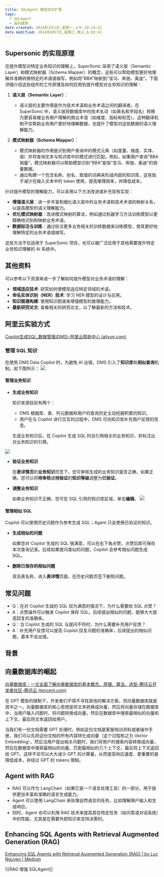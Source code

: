 ```yaml
---
title: SQLAgent 模型知识扩展
tags:
  - SQLAgent
  - 高科数聚
date created: 2024年1月1日,星期一,上午,10:19:52
date modified: 2024年8月7日,星期三,晚上,6:03:41
---
```

## Supersonic 的实现原理

在提升模型对特定业务知识的理解上，SuperSonic 采用了语义层（Semantic Layer）和模式映射器（Schema Mapper）的概念，这些可以帮助模型更好地理解并准确转换特定的术语或缩写，例如将"BBA"映射到"宝马、奔驰、奥迪"。下面详细介绍这些组件的工作原理及如何应用到提升模型对业务知识的理解：

1. **语义层（Semantic Layer）**：
   - 语义层的主要作用是作为技术术语和业务术语之间的翻译者。在 SuperSonic 中，语义层将数据库中的技术名词（如表名和字段名）转换为更容易被业务用户理解的商业术语（如维度、指标和标签）。这种翻译机制不仅帮助业务用户更好地理解数据，也提升了模型对这些数据的语义理解能力。

2. **模式映射器（Schema Mapper）**：
   - 模式映射器的作用是识别用户查询中的模式元素（如度量、维度、实体、值）并将查询文本与知识库中的模式进行匹配。例如，如果用户查询"BBA 销量"，模式映射器可以帮助模型识别"BBA"是指"宝马、奔驰、奥迪"的销量数据。
   - 通过构建一个包含名称、别名、取值的词典来形成内部的知识库，这有助于减少在输入文本中的 token 使用，提高推理效率，并降低成本。

针对提升模型的理解能力，可以采用以下方法改进或补充现有实现：
- **增强语义层**：进一步丰富和细化语义层中的业务术语和技术术语的映射关系，以提高模型的语义理解能力。
- **优化模式映射器**：改进模式映射的算法，例如通过机器学习方法训练模型以更精确地识别和映射业务术语。
- **数据标注与训练**：通过标注更多业务相关的训练数据来训练模型，使其更好地理解特定的业务术语或缩写。

这些方法不仅适用于 SuperSonic 项目，也可以被广泛应用于其他需要提升特定业务知识理解的 AI 系统中。

## 其他资料

可以参考以下资源来进一步了解如何提升模型对业务术语的理解：

- **领域适应技术**: 研究如何使模型适应特定领域的术语。
- **命名实体识别（NER）技术**: 学习 NER 模型的设计与应用。
- **知识图谱构建**: 使用知识图谱来增强模型的推理能力。
- **最新研究论文**: 查看相关的研究论文，以了解最新的方法和技术。

## 阿里云实验方式

[Copilot生成SQL_数据管理(DMS)-阿里云帮助中心 (aliyun.com)](https://help.aliyun.com/zh/dms/use-copilot-to-generate-sql-statements)

### **管理 SQL 知识**

在使用 DMS Data Copilot 时，为避免 AI 出错，DMS 引入了**知识库**和**相似查询**机制。如下图所示：
![](https://help-static-aliyun-doc.aliyuncs.com/assets/img/zh-CN/4106989071/p776687.png)

#### **管理业务知识**

- **生成业务知识**

	知识来源目前有两个：

	- DMS 根据库、表、列元数据和用户的查询历史主动挖掘积累的知识。
	- 用户在与 Copilot 进行交互的过程中，DMS 可向知识库补充用户反馈的信息。

	生成业务知识后，在 Copilot 生成 SQL 时会引用相关的业务知识，并标注出对业务知识的引用。

![](https://help-static-aliyun-doc.aliyuncs.com/assets/img/zh-CN/4106989071/p776710.png)

- **验证业务知识**

	在**表详情页**的**业务知识**页签下，您可审核生成的业务知识是否正确，如果正确，您可以将**待审核**或**待验证**的**知识等级**调整为**已验证**。

- **调整业务知识**

	如果业务知识不正确，您可在 SQL 引用的知识库区域，单击**编辑**。
	![](https://help-static-aliyun-doc.aliyuncs.com/assets/img/zh-CN/4106989071/p776345.png)

#### **管理相似 SQL**

Copilot 可以使用历史问题作为参考生成 SQL；Agent 只会使用已验证的知识。

- **生成相似的问题**

	如果您对 Copilot 生成的 SQL 很满意，可以在右下角点赞，点赞后即可保存本次查询记录。后续如果提问类似的问题，Copilot 会参考相似问题生成 SQL。

- **删除已保存的相似问题**

	双击表名称，进入**表详情**页面，在历史问题页签下删除问题。

## **常见问题**

- Q：在对 Copilot 生成的 SQL 较为满意的情况下，为什么需要给 SQL 点赞？
- A：点赞操作可以触发 Copilot 保存 SQL。后续提出相似的问题，能够大大提高回复的准确率。
- Q：当 Copilot 生成的 SQL 与提问不符时，为什么需要补充用户反馈？
- A：补充用户反馈可以提高 Copilot 回复问题的准确率，后续提出的相似问题，基本不会出错。

## 背景

## 向量数据库的崛起

[向量数据库｜一文全面了解向量数据库的基本概念、原理、算法、选型-腾讯云开发者社区-腾讯云 (tencent.com)](https://cloud.tencent.com/developer/article/2312534)

在 GPT 模型的限制下，开发者们不得不寻找其他的解决方案，而向量数据库就是其中之一。向量数据库的核心思想是将文本转换成向量，然后将向量存储在数据库中，当用户输入问题时，将问题转换成向量，然后在数据库中搜索最相似的向量和上下文，最后将文本返回给用户。

当我们有一份文档需要 GPT 处理时，例如这份文档是客服培训资料或者操作手册，我们可以先将这份文档的所有内容转化成向量（这个过程称之为 Vector Embedding），然后当用户提出相关问题时，我们将用户的搜索内容转换成向量，然后在数据库中搜索最相似的向量，匹配最相似的几个上下文，最后将上下文返回给 GPT。这样不仅可以大大减少 GPT 的计算量，从而提高响应速度，更重要的是降低成本，并绕过 GPT 的 tokens 限制。

## Agent with RAG

- RAG 可以作为 LangChain（如果它是一个语言处理工具）的一部分，用于提供更加丰富和准确的语言生成能力。
- Agent 可以使用 LangChain 来处理自然语言的任务，比如理解用户输入和生成响应。
- 同时，Agent 也可以利用 RAG 技术来提高其在特定任务（如问答或对话系统）中的性能，尤其是在需要外部知识来支持决策时。

## Enhancing SQL Agents with Retrieval Augmented Generation (RAG)

[Enhancing SQL Agents with Retrieval Augmented Generation (RAG) | by Luc Nguyen | Medium](https://medium.com/@lucnguyen_61589/enhancing-sql-agents-with-retrieval-augmented-generation-rag-e20dbd8bb685)

![[RAG 增强 SQLAgent]]